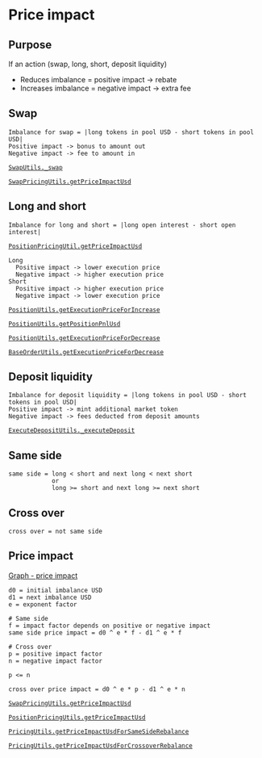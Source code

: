 # Price impact

## Purpose

If an action (swap, long, short, deposit liquidity)

- Reduces imbalance = positive impact -> rebate
- Increases imbalance = negative impact -> extra fee

## Swap

```
Imbalance for swap = |long tokens in pool USD - short tokens in pool USD|
Positive impact -> bonus to amount out
Negative impact -> fee to amount in
```

[`SwapUtils._swap`](https://github.com/gmx-io/gmx-synthetics/blob/caf3dd8b51ad9ad27b0a399f668e3016fd2c14df/contracts/swap/SwapUtils.sol#L271-L337)

[`SwapPricingUtils.getPriceImpactUsd`](https://github.com/gmx-io/gmx-synthetics/blob/caf3dd8b51ad9ad27b0a399f668e3016fd2c14df/contracts/pricing/SwapPricingUtils.sol#L109-L166)

## Long and short

```
Imbalance for long and short = |long open interest - short open interest|
```

[`PositionPricingUtil.getPriceImpactUsd`](https://github.com/gmx-io/gmx-synthetics/blob/caf3dd8b51ad9ad27b0a399f668e3016fd2c14df/contracts/pricing/PositionPricingUtils.sol#L159-L182)

```
Long
  Positive impact -> lower execution price
  Negative impact -> higher execution price
Short
  Positive impact -> higher execution price
  Negative impact -> lower execution price
```

[`PositionUtils.getExecutionPriceForIncrease`](https://github.com/gmx-io/gmx-synthetics/blob/caf3dd8b51ad9ad27b0a399f668e3016fd2c14df/contracts/position/PositionUtils.sol#L621-L714)

[`PositionUtils.getPositionPnlUsd`](https://github.com/gmx-io/gmx-synthetics/blob/caf3dd8b51ad9ad27b0a399f668e3016fd2c14df/contracts/position/PositionUtils.sol#L176-L233)

[`PositionUtils.getExecutionPriceForDecrease`](https://github.com/gmx-io/gmx-synthetics/blob/caf3dd8b51ad9ad27b0a399f668e3016fd2c14df/contracts/position/PositionUtils.sol#L717-L790)

[`BaseOrderUtils.getExecutionPriceForDecrease`](https://github.com/gmx-io/gmx-synthetics/blob/caf3dd8b51ad9ad27b0a399f668e3016fd2c14df/contracts/order/BaseOrderUtils.sol#L374-L389)

## Deposit liquidity

```
Imbalance for deposit liquidity = |long tokens in pool USD - short tokens in pool USD|
Positive impact -> mint additional market token
Negative impact -> fees deducted from deposit amounts
```

[`ExecuteDepositUtils._executeDeposit`](https://github.com/gmx-io/gmx-synthetics/blob/caf3dd8b51ad9ad27b0a399f668e3016fd2c14df/contracts/deposit/ExecuteDepositUtils.sol#L399-L486)

## Same side

```
same side = long < short and next long < next short
            or
            long >= short and next long >= next short
```

## Cross over

```
cross over = not same side
```

## Price impact

[Graph - price impact](https://www.desmos.com/calculator/sykma4sbbb)

```
d0 = initial imbalance USD
d1 = next imbalance USD
e = exponent factor

# Same side
f = impact factor depends on positive or negative impact
same side price impact = d0 ^ e * f - d1 ^ e * f

# Cross over
p = positive impact factor
n = negative impact factor

p <= n

cross over price impact = d0 ^ e * p - d1 ^ e * n
```

[`SwapPricingUtils.getPriceImpactUsd`](https://github.com/gmx-io/gmx-synthetics/blob/caf3dd8b51ad9ad27b0a399f668e3016fd2c14df/contracts/pricing/SwapPricingUtils.sol#L109-L166)

[`PositionPricingUtils.getPriceImpactUsd`](https://github.com/gmx-io/gmx-synthetics/blob/caf3dd8b51ad9ad27b0a399f668e3016fd2c14df/contracts/pricing/PositionPricingUtils.sol#L159-L182)

[`PricingUtils.getPriceImpactUsdForSameSideRebalance`](https://github.com/gmx-io/gmx-synthetics/blob/caf3dd8b51ad9ad27b0a399f668e3016fd2c14df/contracts/pricing/PricingUtils.sol#L61-L77)

[`PricingUtils.getPriceImpactUsdForCrossoverRebalance`](https://github.com/gmx-io/gmx-synthetics/blob/caf3dd8b51ad9ad27b0a399f668e3016fd2c14df/contracts/pricing/PricingUtils.sol#L88-L102)
